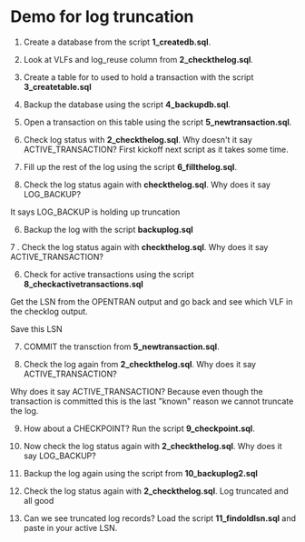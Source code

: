 # Demo for log truncation

1. Create a database from the script **1_createdb.sql**.

3. Look at VLFs and log_reuse column from **2_checkthelog.sql**.

2. Create a table for to used to hold a transaction with the script **3_createtable.sql**

3. Backup the database using the script **4_backupdb.sql**.

3. Open a transaction on this table using the script **5_newtransaction.sql**.

4. Check log status with **2_checkthelog.sql**. Why doesn't it say ACTIVE_TRANSACTION? First kickoff next script as it takes some time.

4. Fill up the rest of the log using the script **6_fillthelog.sql**.

5. Check the log status again with **checkthelog.sql**. Why does it say LOG_BACKUP?

It says LOG_BACKUP is holding up truncation

6. Backup the log with the script **backuplog.sql**

7 . Check the log status again with **checkthelog.sql**. Why does it say ACTIVE_TRANSACTION?

6. Check for active transactions using the script **8_checkactivetransactions.sql**

Get the LSN from the OPENTRAN output and go back and see which VLF in the checklog output.

Save this LSN

7. COMMIT the transction from **5_newtransaction.sql**.

8. Check the log again from **2_checkthelog.sql**. Why does it say ACTIVE_TRANSACTION?

Why does it say ACTIVE_TRANSACTION? Because even though the transaction is committed this is the last "known" reason we cannot truncate the log.

9. How about a CHECKPOINT? Run the script **9_checkpoint.sql**.

10. Now check the log status again with **2_checkthelog.sql**. Why does it say LOG_BACKUP?

10. Backup the log again using the script from **10_backuplog2.sql**

1. Check the log status again with **2_checkthelog.sql**. Log truncated and all good

12. Can we see truncated log records? Load the script **11_findoldlsn.sql** and paste in your active LSN.
